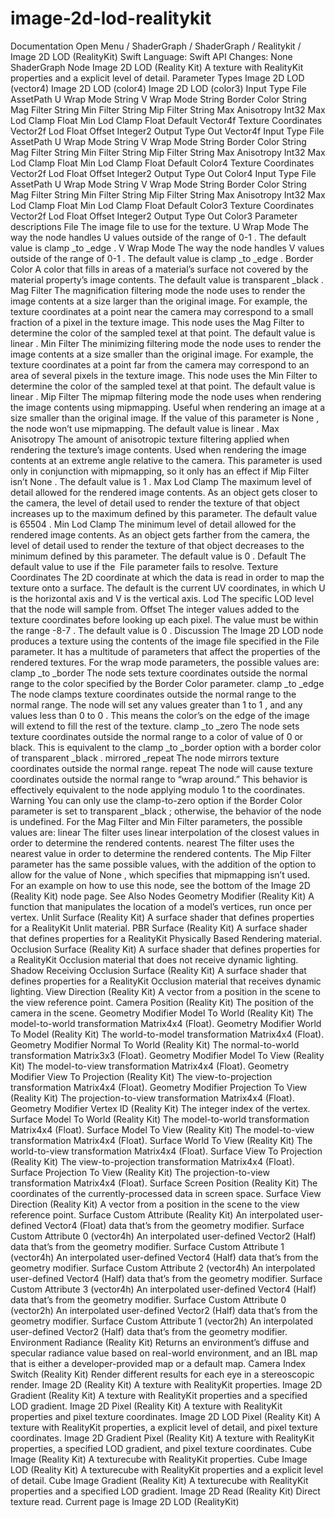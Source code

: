# image-2d-lod-realitykit
 Documentation 
 Open Menu 
/
 ShaderGraph 
/
ShaderGraph
/
 Realitykit 
/
 Image 2D LOD (RealityKit) 
Swift
Language: 
Swift
 API Changes: 
None
ShaderGraph Node
Image 2D LOD (Reality
Kit)
A texture with RealityKit properties and a explicit level of detail.
Parameter Types
 Image 2D LOD (vector4) 
 Image 2D LOD (color4) 
 Image 2D LOD (color3) 
Input
Type
File
AssetPath
U Wrap Mode
String
V Wrap Mode
String
Border Color
String
Mag Filter
String
Min Filter
String
Mip Filter
String
Max Anisotropy
Int32
Max Lod Clamp
Float
Min Lod Clamp
Float
Default
Vector4f
Texture Coordinates
Vector2f
Lod
Float
Offset
Integer2
Output
Type
Out
Vector4f
Input
Type
File
AssetPath
U Wrap Mode
String
V Wrap Mode
String
Border Color
String
Mag Filter
String
Min Filter
String
Mip Filter
String
Max Anisotropy
Int32
Max Lod Clamp
Float
Min Lod Clamp
Float
Default
Color4
Texture Coordinates
Vector2f
Lod
Float
Offset
Integer2
Output
Type
Out
Color4
Input
Type
File
AssetPath
U Wrap Mode
String
V Wrap Mode
String
Border Color
String
Mag Filter
String
Min Filter
String
Mip Filter
String
Max Anisotropy
Int32
Max Lod Clamp
Float
Min Lod Clamp
Float
Default
Color3
Texture Coordinates
Vector2f
Lod
Float
Offset
Integer2
Output
Type
Out
Color3
Parameter descriptions
File
The image file to use for the texture.
U Wrap Mode
The way the node handles 
U
 values outside of the range of 
0-1
. The default value is 
clamp
_to
_edge
.
V Wrap Mode
The way the node handles 
V
 values outside of the range of 
0-1
. The default value is 
clamp
_to
_edge
.
Border Color
A color that fills in areas of a material’s surface not covered by the material property’s image contents. The default value is 
transparent
_black
.
Mag Filter
The magnification filtering mode the node uses to render the image contents at a size larger than the original image. For example, the texture coordinates at a point near the camera may correspond to a small fraction of a pixel in the texture image. This node uses the 
Mag Filter
 to determine the color of the sampled texel at that point. The default value is 
linear
.
Min Filter
The minimizing filtering mode the node uses to render the image contents at a size smaller than the original image. For example, the texture coordinates at a point far from the camera may correspond to an area of several pixels in the texture image. This node uses the 
Min Filter
 to determine the color of the sampled texel at that point. The default value is 
linear
.
Mip Filter
The mipmap filtering mode the node uses when rendering the image contents using mipmapping. Useful when rendering an image at a size smaller than the original image. If the value of this parameter is 
None
, the node won’t use mipmapping. The default value is 
linear
.
Max Anisotropy
The amount of anisotropic texture filtering applied when rendering the texture’s image contents. Used when rendering the image contents at an extreme angle relative to the camera. This parameter is used only in conjunction with mipmapping, so it only has an effect if 
Mip Filter
 isn’t 
None
. The default value is 
1
.
Max Lod Clamp
The maximum level of detail allowed for the rendered image contents. As an object gets closer to the camera, the level of detail used to render the texture of that object increases up to the maximum defined by this parameter. The default value is 
65504
.
Min Lod Clamp
The minimum level of detail allowed for the rendered image contents. As an object gets farther from the camera, the level of detail used to render the texture of that object decreases to the minimum defined by this parameter. The default value is 
0
.
Default
The default value to use if the ​
File​
 parameter fails to resolve.
Texture Coordinates
The 2D coordinate at which the data is read in order to map the texture onto a surface. The default is the current 
UV
 coordinates, in which 
U
 is the horizontal axis and 
V
 is the vertical axis.
Lod
The specific LOD level that the node will sample from.
Offset
The integer values added to the texture coordinates before looking up each pixel. The value must be within the range 
-8-7
. The default value is 
0
.
Discussion
The Image 2D LOD node produces a texture using the contents of the image file specified in the 
File
 parameter. It has a multitude of parameters that affect the properties of the rendered textures.
For the wrap mode parameters, the possible values are:
clamp
_to
_border
The node sets texture coordinates outside the normal range to the color specified by the 
Border Color
 parameter.
clamp
_to
_edge
The node clamps texture coordinates outside the normal range to the normal range. The node will set any values greater than 
1
 to 
1
, and any values less than 
0
 to 
0
. This means the color’s on the edge of the image will extend to fill the rest of the texture.
clamp
_to
_zero
The node sets texture coordinates outside the normal range to a color of value of 
0
 or black. This is equivalent to the 
clamp
_to
_border
 option with a border color of 
transparent
_black
.
mirrored
_repeat
The node mirrors texture coordinates outside the normal range.
repeat
The node will cause texture coordinates outside the normal range to “wrap around.” This behavior is effectively equivalent to the node applying modulo 1 to the coordinates.
Warning
You can only use the clamp-to-zero option if the 
Border Color
 parameter is set to 
transparent
_black
; otherwise, the behavior of the node is undefined.
For the 
Mag Filter
 and 
Min Filter
 parameters, the possible values are:
linear
The filter uses linear interpolation of the closest values in order to determine the rendered contents.
nearest
The filter uses the nearest value in order to determine the rendered contents.
The 
Mip Filter
 parameter has the same possible values, with the addition of the option to allow for the value of 
None
, which specifies that mipmapping isn’t used.
For an example on how to use this node, see the bottom of the 
Image 2D (Reality
Kit)
 node page.
See Also
Nodes
Geometry Modifier (Reality
Kit)
A function that manipulates the location of a model’s vertices, run once per vertex.
Unlit Surface (Reality
Kit)
A surface shader that defines properties for a RealityKit Unlit material.
PBR Surface (Reality
Kit)
A surface shader that defines properties for a RealityKit Physically Based Rendering material.
Occlusion Surface (Reality
Kit)
A surface shader that defines properties for a RealityKit Occlusion material that does not receive dynamic lighting.
Shadow Receiving Occlusion Surface (Reality
Kit)
A surface shader that defines properties for a RealityKit Occlusion material that receives dynamic lighting.
View Direction (Reality
Kit)
A vector from a position in the scene to the view reference point.
Camera Position (Reality
Kit)
The position of the camera in the scene.
Geometry Modifier Model To World (Reality
Kit)
The model-to-world transformation Matrix4x4 (Float).
Geometry Modifier World To Model (Reality
Kit)
The world-to-model transformation Matrix4x4 (Float).
Geometry Modifier Normal To World (Reality
Kit)
The normal-to-world transformation Matrix3x3 (Float).
Geometry Modifier Model To View (Reality
Kit)
The model-to-view transformation Matrix4x4 (Float).
Geometry Modifier View To Projection (Reality
Kit)
The view-to-projection transformation Matrix4x4 (Float).
Geometry Modifier Projection To View (Reality
Kit)
The projection-to-view transformation Matrix4x4 (Float).
Geometry Modifier Vertex ID (Reality
Kit)
The integer index of the vertex.
Surface Model To World (Reality
Kit)
The model-to-world transformation Matrix4x4 (Float).
Surface Model To View (Reality
Kit)
The model-to-view transformation Matrix4x4 (Float).
Surface World To View (Reality
Kit)
The world-to-view transformation Matrix4x4 (Float).
Surface View To Projection (Reality
Kit)
The view-to-projection transformation Matrix4x4 (Float).
Surface Projection To View (Reality
Kit)
The projection-to-view transformation Matrix4x4 (Float).
Surface Screen Position (Reality
Kit)
The coordinates of the currently-processed data in screen space.
Surface View Direction (Reality
Kit)
A vector from a position in the scene to the view reference point.
Surface Custom Attribute (Reality
Kit)
An interpolated user-defined Vector4 (Float) data that’s from the geometry modifier.
Surface Custom Attribute 0 (vector4h)
An interpolated user-defined Vector2 (Half) data that’s from the geometry modifier.
Surface Custom Attribute 1 (vector4h)
An interpolated user-defined Vector4 (Half) data that’s from the geometry modifier.
Surface Custom Attribute 2 (vector4h)
An interpolated user-defined Vector4 (Half) data that’s from the geometry modifier.
Surface Custom Attribute 3 (vector4h)
An interpolated user-defined Vector4 (Half) data that’s from the geometry modifier.
Surface Custom Attribute 0 (vector2h)
An interpolated user-defined Vector2 (Half) data that’s from the geometry modifier.
Surface Custom Attribute 1 (vector2h)
An interpolated user-defined Vector2 (Half) data that’s from the geometry modifier.
Environment Radiance (Reality
Kit)
Returns an environment’s diffuse and specular radiance value based on real-world environment, and an IBL map that is either a developer-provided map or a default map.
Camera Index Switch (Reality
Kit)
Render different results for each eye in a stereoscopic render.
Image 2D (Reality
Kit)
A texture with RealityKit properties.
Image 2D Gradient (Reality
Kit)
A texture with RealityKit properties and a specified LOD gradient.
Image 2D Pixel (Reality
Kit)
A texture with RealityKit properties and pixel texture coordinates.
Image 2D LOD Pixel (Reality
Kit)
A texture with RealityKit properties, a explicit level of detail, and pixel texture coordinates.
Image 2D Gradient Pixel (Reality
Kit)
A texture with RealityKit properties, a specified LOD gradient, and pixel texture coordinates.
Cube Image (Reality
Kit)
A texturecube with RealityKit properties.
Cube Image LOD (Reality
Kit)
A texturecube with RealityKit properties and a explicit level of detail.
Cube Image Gradient (Reality
Kit)
A texturecube with RealityKit properties and a specified LOD gradient.
Image 2D Read (Reality
Kit)
Direct texture read.
 Current page is Image 2D LOD (RealityKit) 